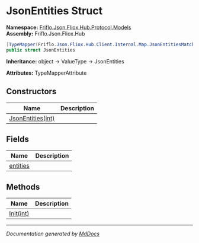 ﻿<!--  
  <auto-generated>   
    The contents of this file were generated by a tool.  
    Changes to this file may be list if the file is regenerated  
  </auto-generated>   
-->

# JsonEntities Struct

**Namespace:** [Friflo.Json.Fliox.Hub.Protocol.Models](../index.md)  
**Assembly:** Friflo.Json.Fliox.Hub

```csharp
[TypeMapper(Friflo.Json.Fliox.Hub.Client.Internal.Map.JsonEntitiesMatcher)]
public struct JsonEntities
```

**Inheritance:** object → ValueType → JsonEntities

**Attributes:** TypeMapperAttribute

## Constructors

| Name                                       | Description |
| ------------------------------------------ | ----------- |
| [JsonEntities(int)](constructors/index.md) |             |

## Fields

| Name                           | Description |
| ------------------------------ | ----------- |
| [entities](fields/entities.md) |             |

## Methods

| Name                         | Description |
| ---------------------------- | ----------- |
| [Init(int)](methods/Init.md) |             |

___

*Documentation generated by [MdDocs](https://github.com/ap0llo/mddocs)*
